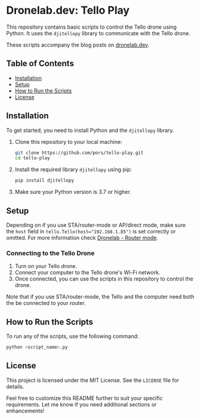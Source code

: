 # Dronelab.dev: Tello Play

This repository contains basic scripts to control the Tello drone using Python. It uses the `djitellopy` library to communicate with the Tello drone.

These scripts accompany the blog posts on [dronelab.dev](https://dronelab.dev).

## Table of Contents

- [Installation](#installation)
- [Setup](#setup)
- [How to Run the Scripts](#how-to-run-the-scripts)
- [License](#license)

## Installation

To get started, you need to install Python and the `djitellopy` library.

1. Clone this repository to your local machine:

   ```bash
   git clone https://github.com/pors/tello-play.git
   cd tello-play
   ```

2. Install the required library `djitellopy` using pip:

   ```bash
   pip install djitellopy
   ```

3. Make sure your Python version is 3.7 or higher.

## Setup

Depending on if you use STA/router-mode or AP/direct mode, make sure the `host` field in `tello.Tello(host="192.168.1.85")` is set correctly or omitted.
For more information check [Dronelab - Router mode](https://dronelab.dev/posts/crash-the-tello/#using-router-mode).

### Connecting to the Tello Drone
1. Turn on your Tello drone.
2. Connect your computer to the Tello drone's Wi-Fi network.
3. Once connected, you can use the scripts in this repository to control the drone.

Note that if you use STA/router-mode, the Tello and the computer need both the be connected to your router.

## How to Run the Scripts

To run any of the scripts, use the following command:

```bash
python <script_name>.py
```

## License

This project is licensed under the MIT License. See the `LICENSE` file for details.


Feel free to customize this README further to suit your specific requirements. Let me know if you need additional sections or enhancements!
